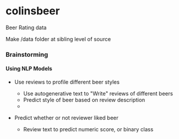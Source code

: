 # colinsbeer

Beer Rating data

Make /data folder at sibling level of source


### Brainstorming

#### Using NLP Models

- Use reviews to profile different beer styles
    - Use autogenerative text to "Write" reviews of different beers
    - Predict style of beer based on review description
    - 

- Predict whether or not reviewer liked beer 
    - Review text to predict numeric score, or binary class
  
